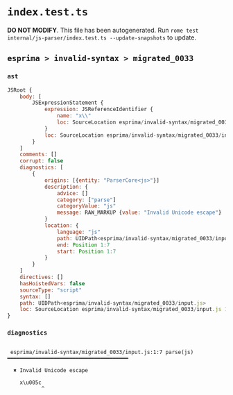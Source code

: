 # `index.test.ts`

**DO NOT MODIFY**. This file has been autogenerated. Run `rome test internal/js-parser/index.test.ts --update-snapshots` to update.

## `esprima > invalid-syntax > migrated_0033`

### `ast`

```javascript
JSRoot {
	body: [
		JSExpressionStatement {
			expression: JSReferenceIdentifier {
				name: "x\\"
				loc: SourceLocation esprima/invalid-syntax/migrated_0033/input.js 1:0-1:7 (x\\)
			}
			loc: SourceLocation esprima/invalid-syntax/migrated_0033/input.js 1:0-1:7
		}
	]
	comments: []
	corrupt: false
	diagnostics: [
		{
			origins: [{entity: "ParserCore<js>"}]
			description: {
				advice: []
				category: ["parse"]
				categoryValue: "js"
				message: RAW_MARKUP {value: "Invalid Unicode escape"}
			}
			location: {
				language: "js"
				path: UIDPath<esprima/invalid-syntax/migrated_0033/input.js>
				end: Position 1:7
				start: Position 1:7
			}
		}
	]
	directives: []
	hasHoistedVars: false
	sourceType: "script"
	syntax: []
	path: UIDPath<esprima/invalid-syntax/migrated_0033/input.js>
	loc: SourceLocation esprima/invalid-syntax/migrated_0033/input.js 1:0-2:0
}
```

### `diagnostics`

```

 esprima/invalid-syntax/migrated_0033/input.js:1:7 parse(js) ━━━━━━━━━━━━━━━━━━━━━━━━━━━━━━━━━━━━━━━

  ✖ Invalid Unicode escape

    x\u005c
           ^


```
